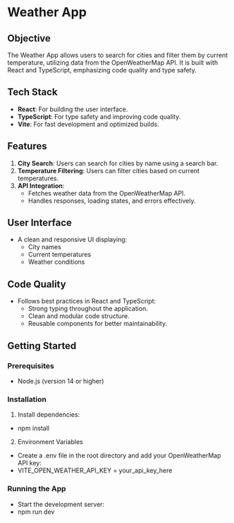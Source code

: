 # Weather App

## Objective
The Weather App allows users to search for cities and filter them by current temperature, utilizing data from the OpenWeatherMap API. It is built with React and TypeScript, emphasizing code quality and type safety.

## Tech Stack
- **React**: For building the user interface.
- **TypeScript**: For type safety and improving code quality.
- **Vite**: For fast development and optimized builds.

## Features
1. **City Search**: Users can search for cities by name using a search bar.
2. **Temperature Filtering**: Users can filter cities based on current temperatures.
3. **API Integration**: 
   - Fetches weather data from the OpenWeatherMap API.
   - Handles responses, loading states, and errors effectively.

## User Interface
- A clean and responsive UI displaying:
  - City names
  - Current temperatures
  - Weather conditions

## Code Quality
- Follows best practices in React and TypeScript:
  - Strong typing throughout the application.
  - Clean and modular code structure.
  - Reusable components for better maintainability.

## Getting Started

### Prerequisites
- Node.js (version 14 or higher)

### Installation
1. Install dependencies:
- npm install

2. Environment Variables
- Create a .env file in the root directory and add your OpenWeatherMap API key:
- VITE_OPEN_WEATHER_API_KEY = your_api_key_here

### Running the App
- Start the development server:
- npm run dev